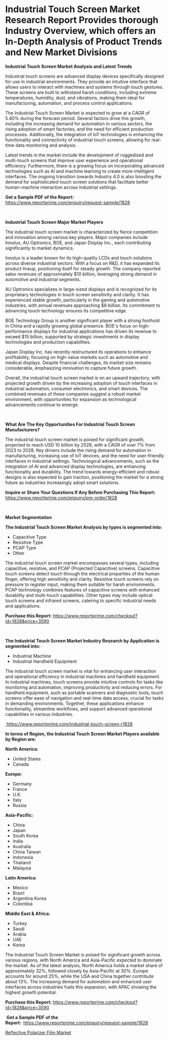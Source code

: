 <p><h1>Industrial Touch Screen Market Research Report Provides thorough Industry Overview, which offers an In-Depth Analysis of Product Trends and New Market Divisions</h1></p><p><strong>Industrial Touch Screen Market Analysis and Latest Trends</strong></p>
<p><p>Industrial touch screens are advanced display devices specifically designed for use in industrial environments. They provide an intuitive interface that allows users to interact with machines and systems through touch gestures. These screens are built to withstand harsh conditions, including extreme temperatures, humidity, dust, and vibrations, making them ideal for manufacturing, automation, and process control applications.</p><p>The Industrial Touch Screen Market is expected to grow at a CAGR of 5.40% during the forecast period. Several factors drive this growth, including the increasing demand for automation in various sectors, the rising adoption of smart factories, and the need for efficient production processes. Additionally, the integration of IoT technologies is enhancing the functionality and connectivity of industrial touch screens, allowing for real-time data monitoring and analysis.</p><p>Latest trends in the market include the development of ruggedized and multi-touch screens that improve user experience and operational efficiency. Furthermore, there is a growing focus on incorporating advanced technologies such as AI and machine learning to create more intelligent interfaces. The ongoing transition towards Industry 4.0 is also boosting the demand for sophisticated touch screen solutions that facilitate better human-machine interaction across industrial settings.</p></p>
<p><strong>Get a Sample PDF of the Report:&nbsp;</strong> <a href="https://www.reportprime.com/enquiry/request-sample/1828?utm_campaign=3325&utm_medium=2&utm_source=Github&utm_content=ia&utm_term=18032025&utm_id=industrial-touch-screen">https://www.reportprime.com/enquiry/request-sample/1828</a></p>
<p>&nbsp;</p>
<p><strong>Industrial Touch Screen Major Market Players</strong></p>
<p><p>The industrial touch screen market is characterized by fierce competition and innovation among various key players. Major companies include Innolux, AU Optronics, BOE, and Japan Display Inc., each contributing significantly to market dynamics.</p><p>Innolux is a leader known for its high-quality LCDs and touch solutions across diverse industrial sectors. With a focus on R&D, it has expanded its product lineup, positioning itself for steady growth. The company reported sales revenues of approximately $10 billion, leveraging strong demand in automotive and industrial segments.</p><p>AU Optronics specializes in large-sized displays and is recognized for its proprietary technologies in touch screen sensitivity and clarity. It has experienced stable growth, particularly in the gaming and automotive industries, with annual revenues approaching $8 billion. Its commitment to advancing touch technology ensures its competitive edge.</p><p>BOE Technology Group is another significant player with a strong foothold in China and a rapidly growing global presence. BOE's focus on high-performance displays for industrial applications has driven its revenue to exceed $15 billion, supported by strategic investments in display technologies and production capabilities.</p><p>Japan Display Inc. has recently restructured its operations to enhance profitability, focusing on high-value markets such as automotive and medical displays. Despite financial challenges, its market size remains considerable, emphasizing innovation to capture future growth.</p><p>Overall, the industrial touch screen market is on an upward trajectory, with projected growth driven by the increasing adoption of touch interfaces in industrial automation, consumer electronics, and smart devices. The combined revenues of these companies suggest a robust market environment, with opportunities for expansion as technological advancements continue to emerge.</p></p>
<p>&nbsp;</p>
<p><strong>What Are The Key Opportunities For Industrial Touch Screen Manufacturers?</strong></p>
<p><p>The industrial touch screen market is poised for significant growth, projected to reach USD 10 billion by 2028, with a CAGR of over 7% from 2023 to 2028. Key drivers include the rising demand for automation in manufacturing, increasing use of IoT devices, and the need for user-friendly interfaces in industrial settings. Technological advancements, such as the integration of AI and advanced display technologies, are enhancing functionality and durability. The trend towards energy-efficient and robust designs is also expected to gain traction, positioning the market for a strong future as industries increasingly adopt smart solutions.</p></p>
<p><strong>Inquire or Share Your Questions If Any Before Purchasing This Report:</strong> <a href="https://www.reportprime.com/enquiry/pre-order/1828?utm_campaign=3325&utm_medium=2&utm_source=Github&utm_content=ia&utm_term=18032025&utm_id=industrial-touch-screen">https://www.reportprime.com/enquiry/pre-order/1828</a></p>
<p>&nbsp;</p>
<p><strong>Market Segmentation</strong></p>
<p><strong>The Industrial Touch Screen Market Analysis by types is segmented into:</strong></p>
<p><ul><li>Capacitive Type</li><li>Resistive Type</li><li>PCAP Type</li><li>Other</li></ul></p>
<p><p>The industrial touch screen market encompasses several types, including capacitive, resistive, and PCAP (Projected Capacitive) screens. Capacitive touch screens detect touch through the electrical properties of the human finger, offering high sensitivity and clarity. Resistive touch screens rely on pressure to register input, making them suitable for harsh environments. PCAP technology combines features of capacitive screens with enhanced durability and multi-touch capabilities. Other types may include optical touch screens and infrared screens, catering to specific industrial needs and applications.</p></p>
<p><strong>Purchase this Report:&nbsp;</strong><a href="https://www.reportprime.com/checkout?id=1828&price=3590&utm_campaign=3325&utm_medium=2&utm_source=Github&utm_content=ia&utm_term=18032025&utm_id=industrial-touch-screen">https://www.reportprime.com/checkout?id=1828&price=3590</a></p>
<p>&nbsp;</p>
<p><strong>The Industrial Touch Screen Market Industry Research by Application is segmented into:</strong></p>
<p><ul><li>Industrial Machine</li><li>Industrial Handheld Equipment</li></ul></p>
<p><p>The industrial touch screen market is vital for enhancing user interaction and operational efficiency in industrial machines and handheld equipment. In industrial machines, touch screens provide intuitive controls for tasks like monitoring and automation, improving productivity and reducing errors. For handheld equipment, such as portable scanners and diagnostic tools, touch screens offer ease of navigation and real-time data access, crucial for tasks in demanding environments. Together, these applications enhance functionality, streamline workflows, and support advanced operational capabilities in various industries.</p></p>
<p><a href="https://www.reportprime.com/industrial-touch-screen-r1828?utm_campaign=3325&utm_medium=2&utm_source=Github&utm_content=ia&utm_term=18032025&utm_id=industrial-touch-screen">&nbsp;https://www.reportprime.com/industrial-touch-screen-r1828</a></p>
<p><strong>In terms of Region, the Industrial Touch Screen Market Players available by Region are:</strong></p>
<p>
    <p> <strong> North America: </strong>
        <ul>
            <li>United States</li>
            <li>Canada</li>
        </ul>
        </p> 
    <p> <strong> Europe: </strong>
        <ul>
            <li>Germany</li>
            <li>France</li>
            <li>U.K.</li>
            <li>Italy</li>
            <li>Russia</li>
        </ul>
        </p> 
    <p> <strong> Asia-Pacific: </strong>
        <ul>
            <li>China</li>
            <li>Japan</li>
            <li>South Korea</li>
            <li>India</li>
            <li>Australia</li>
            <li>China Taiwan</li>
            <li>Indonesia</li>
            <li>Thailand</li>
            <li>Malaysia</li>
        </ul>
        </p> 
    <p> <strong> Latin America: </strong>
        <ul>
            <li>Mexico</li>
            <li>Brazil</li>
            <li>Argentina Korea</li>
            <li>Colombia</li>
        </ul>
        </p> 
    <p> <strong> Middle East & Africa: </strong>
        <ul>
            <li>Turkey</li>
            <li>Saudi</li>
            <li>Arabia</li>
            <li>UAE</li>
            <li>Korea</li>
        </ul>
    </p>
    </p>
<p><p>The Industrial Touch Screen Market is poised for significant growth across various regions, with North America and Asia-Pacific expected to dominate the market. As of the latest analysis, North America holds a market share of approximately 32%, followed closely by Asia-Pacific at 30%. Europe accounts for around 25%, while the USA and China together contribute about 13%. The increasing demand for automation and enhanced user interfaces across industries fuels this expansion, with APAC showing the highest growth potential.</p></p>
<p><strong>Purchase this Report: </strong><a href="https://www.reportprime.com/checkout?id=1828&price=3590&utm_campaign=3325&utm_medium=2&utm_source=Github&utm_content=ia&utm_term=18032025&utm_id=industrial-touch-screen">https://www.reportprime.com/checkout?id=1828&price=3590</a></p>
<p>&nbsp;<strong>Get a Sample PDF of the Report:&nbsp;&nbsp;</strong><a href="https://www.reportprime.com/enquiry/request-sample/1828?utm_campaign=3325&utm_medium=2&utm_source=Github&utm_content=ia&utm_term=18032025&utm_id=industrial-touch-screen">https://www.reportprime.com/enquiry/request-sample/1828</a></p>
<p><strong></strong></p>
<p><p><a href="https://github.com/elizabethdagraca/Market-Research-Report-List-5/blob/main/reflective-polarizer-film-market.md?utm_campaign=3325&utm_medium=2&utm_source=Github&utm_content=ia&utm_term=18032025&utm_id=industrial-touch-screen">Reflective Polarizer Film Market</a></p></p>